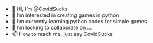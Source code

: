 - 👋 Hi, I’m @CovidSucks
- 👀 I’m interested in creating games in python
- 🌱 I’m currently learning python codes for simple games 
- 💞️ I’m looking to collaborate on ...
- 📫 How to reach me, just say CovidSucks

<!---
CovidSucks/CovidSucks is a ✨ special ✨ repository because its `README.md` (this file) appears on your GitHub profile.
You can click the Preview link to take a look at your changes.
--->
